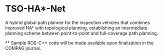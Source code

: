 # TSO-HA*-Net
A hybrid global path planner for the inspection vehicles that combines improved HA* with topological planning, establishing an intermediate planning scheme between point-to-point and full-coverage path planning.


** Sample ROS-C++ code will be made available upon finalization in the COMPAG journal.
